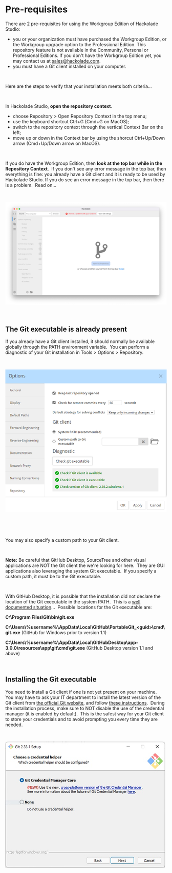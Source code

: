 # Pre-requisites

There are 2 pre-requisites for using the Workgroup Edition of Hackolade Studio:

* you or your organization must have purchased the Workgroup Edition, or the Workgroup upgrade option to the Professional Edition. This repository feature is not available in the Community, Personal or Professional Editions. If you don't have the Workgroup Edition yet, you may contact us at [sales@hackolade.com](<mailto:sales@hackolade.com?subject=Interested%20in%20Workgroup%20Edition>).
* you must have a Git client installed on your computer.&nbsp;

&nbsp;

Here are the steps to verify that your installation meets both criteria...

&nbsp;

In Hackolade Studio, **open the repository context**.

* choose Repository \> Open Repository Context in the top menu;
* use the keyboard shortcut Ctrl+G (Cmd+G on MacOS);
* switch to the repository context through the vertical Context Bar on the left;
* move up or down in the Context bar by using the shorcut Ctrl+Up/Down arrow (Cmd+Up/Down arrow on MacOS).

&nbsp;

If you do have the Workgroup Edition, then **look at the top bar while in the Repository Context**.&nbsp; If you don't see any error message in the top bar, then everything is fine: you already have a Git client and it is ready to be used by Hackolade Studio. If you do see an error message in the top bar, then there is a problem.&nbsp; Read on...

&nbsp;

![Image](<lib/Workgroup%20invalid%20git%20client.png>)

&nbsp;

## The Git executable is already present

If you already have a Git client installed, it should normally be available globally through the PATH environment variable.&nbsp; You can perform a diagnostic of your Git installation in Tools \> Options \> Repository.

&nbsp;

![Workgroup tools options repository](<lib/Workgroup%20tools%20options%20repository.png>)

&nbsp;

&nbsp;

You may also specify a custom path to your Git client. &nbsp;

&nbsp;

**Note:** Be careful that GitHub Desktop, SourceTree and other visual applications are NOT the Git client the we're looking for here.&nbsp; They are GUI applications also leveraging the system Git executable.&nbsp; If you specify a custom path, it must be to the Git executable.

&nbsp;

With GitHub Desktop, it is possible that the installation did not declare the location of the Git executable in the system PATH.&nbsp; This is a [well documented situation](<https://stackoverflow.com/questions/26620312/git-installing-git-in-path-with-github-client-for-windows> "target=\"\_blank\"")...&nbsp; Possible locations for the Git executable are:

**C:\\Program Files\\Git\\bin\\git.exe**

**C:\\Users\\%username%\\AppData\\Local\\GitHub\\PortableGit\_\<guid\>\\cmd\\git.exe** (GitHub for Windows prior to version 1.1)

**C:\\Users\\%username%\\AppData\\Local\\GitHubDesktop\\app-3.0.0\\resources\\app\\git\\cmd\\git.exe** (GitHub Desktop version 1.1 and above)

&nbsp;

## Installing the Git executable

You need to install a Git client if one is not yet present on your machine.&nbsp; You may have to ask your IT department to install the latest version of the Git client from [the official Git website](<https://git-scm.com/downloads> "target=\"\_blank\""), and follow [these instructions](<https://git-scm.com/book/en/v2/Getting-Started-Installing-Git> "target=\"\_blank\"").&nbsp; During the installation process, make sure to NOT disable the use of the credential manager (it is enabled by default).&nbsp; This is the safest way for your Git client to store your credentials and to avoid prompting you every time they are needed.

&nbsp;

![Image](<lib/Workgroup%20Git%20for%20Windows%20Installation.png>)

&nbsp;

&nbsp;

&nbsp;

